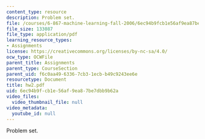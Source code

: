 ```yaml
---
content_type: resource
description: Problem set.
file: /courses/6-867-machine-learning-fall-2006/6ec94b9fcb1e56af9ea87be7dbb9b62a_hw2.pdf
file_size: 133087
file_type: application/pdf
learning_resource_types:
- Assignments
license: https://creativecommons.org/licenses/by-nc-sa/4.0/
ocw_type: OCWFile
parent_title: Assignments
parent_type: CourseSection
parent_uid: f6c0aa49-6336-7cb3-1ecb-b49c9243ee6e
resourcetype: Document
title: hw2.pdf
uid: 6ec94b9f-cb1e-56af-9ea8-7be7dbb9b62a
video_files:
  video_thumbnail_file: null
video_metadata:
  youtube_id: null
---
```

Problem set.